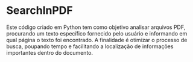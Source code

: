 # SearchInPDF
Este código criado em Python tem como objetivo analisar arquivos PDF, procurando um texto específico fornecido pelo usuário e informando em qual página o texto foi encontrado. A finalidade é otimizar o processo de busca, poupando tempo e facilitando a localização de informações importantes dentro do documento.
